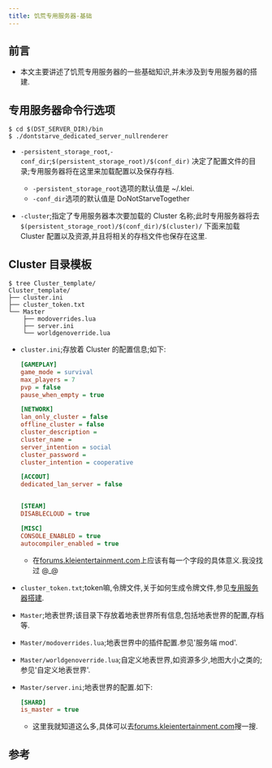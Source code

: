 ```yaml
---
title: 饥荒专用服务器-基础
---
```



## 前言

*   本文主要讲述了饥荒专用服务器的一些基础知识,并未涉及到专用服务器的搭建.

## 专用服务器命令行选项

```shell
$ cd $(DST_SERVER_DIR)/bin
$ ./dontstarve_dedicated_server_nullrenderer 
```

*   `-persistent_storage_root`,`-conf_dir`;`$(persistent_storage_root)/$(conf_dir)`
    决定了配置文件的目录;专用服务器将在这里来加载配置以及保存存档.
    
    -   `-persistent_storage_root`选项的默认值是 ~/.klei.
    -   `-conf_dir`选项的默认值是 DoNotStarveTogether
    
*   `-cluster`;指定了专用服务器本次要加载的 Cluster 名称;此时专用服务器将去`$(persistent_storage_root)/$(conf_dir)/$(cluster)/`
    下面来加载 Cluster 配置以及资源,并且将相关的存档文件也保存在这里.
    

## Cluster 目录模板

```shell
$ tree Cluster_template/                                                                       
Cluster_template/                                                                              
├── cluster.ini                                                                                
├── cluster_token.txt                                                                          
└── Master                                                                                     
    ├── modoverrides.lua                                                                       
    ├── server.ini
    └── worldgenoverride.lua
```

*   `cluster.ini`;存放着 Cluster 的配置信息;如下:
    
    ```ini
    [GAMEPLAY]
    game_mode = survival
    max_players = 7
    pvp = false
    pause_when_empty = true

    [NETWORK]
    lan_only_cluster = false
    offline_cluster = false
    cluster_description = 
    cluster_name = 
    server_intention = social
    cluster_password = 
    cluster_intention = cooperative

    [ACCOUT]
    dedicated_lan_server = false


    [STEAM]
    DISABLECLOUD = true

    [MISC]
    CONSOLE_ENABLED = true
    autocompiler_enabled = true
    ```

    -   在[forums.kleientertainment.com][0]上应该有每一个字段的具体意义.我没找过 @_@

*   `cluster_token.txt`;token嘛,令牌文件,关于如何生成令牌文件,参见[专用服务器搭建][1].

*   `Master`;地表世界;该目录下存放着地表世界所有信息,包括地表世界的配置,存档等.

*   `Master/modoverrides.lua`;地表世界中的插件配置.参见'服务端 mod'.

*   `Master/worldgenoverride.lua`;自定义地表世界,如资源多少,地图大小之类的;参见'自定义地表世界'.

*   `Master/server.ini`;地表世界的配置.如下:
    
    ```ini
    [SHARD]
    is_master = true
    ```
    
    -   这里我就知道这么多,具体可以去[forums.kleientertainment.com][0]搜一搜.



## 参考

[0]: <http://forums.kleientertainment.com>
[1]: <http://forums.kleientertainment.com/topic/64441-dedicated-server-quick-setup-guide-linux/> "Dedicated Server Quick Setup Guide - Linux"
[2]: <http://forums.kleientertainment.com/topic/64743-dedicated-server-command-line-options-guide/> "Dedicated Server Command Line Options Guide"

